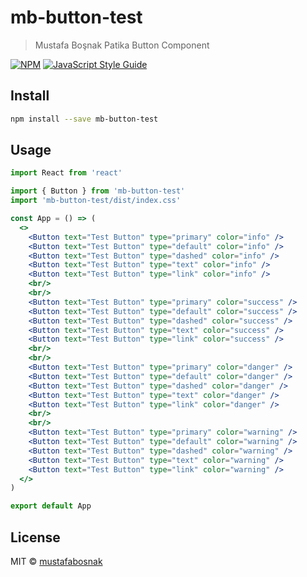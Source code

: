 # mb-button-test

> Mustafa Boşnak Patika Button Component

[![NPM](https://img.shields.io/npm/v/mb-button-test.svg)](https://www.npmjs.com/package/mb-button-test) [![JavaScript Style Guide](https://img.shields.io/badge/code_style-standard-brightgreen.svg)](https://standardjs.com)

## Install

```bash
npm install --save mb-button-test
```

## Usage

```jsx
import React from 'react'

import { Button } from 'mb-button-test'
import 'mb-button-test/dist/index.css'

const App = () => (
  <>
    <Button text="Test Button" type="primary" color="info" />
    <Button text="Test Button" type="default" color="info" />
    <Button text="Test Button" type="dashed" color="info" />
    <Button text="Test Button" type="text" color="info" />
    <Button text="Test Button" type="link" color="info" />
    <br/>
    <br/>
    <Button text="Test Button" type="primary" color="success" />
    <Button text="Test Button" type="default" color="success" />
    <Button text="Test Button" type="dashed" color="success" />
    <Button text="Test Button" type="text" color="success" />
    <Button text="Test Button" type="link" color="success" />
    <br/>
    <br/>
    <Button text="Test Button" type="primary" color="danger" />
    <Button text="Test Button" type="default" color="danger" />
    <Button text="Test Button" type="dashed" color="danger" />
    <Button text="Test Button" type="text" color="danger" />
    <Button text="Test Button" type="link" color="danger" />
    <br/>
    <br/>
    <Button text="Test Button" type="primary" color="warning" />
    <Button text="Test Button" type="default" color="warning" />
    <Button text="Test Button" type="dashed" color="warning" />
    <Button text="Test Button" type="text" color="warning" />
    <Button text="Test Button" type="link" color="warning" />
  </>
)

export default App
```

## License

MIT © [mustafabosnak](https://github.com/mustafabosnak)
